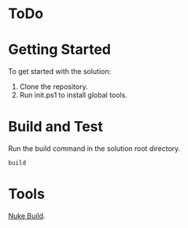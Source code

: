 # ToDo

# Getting Started
To get started with the solution:
1.	Clone the repository.
2.	Run init.ps1 to install global tools.

# Build and Test
Run the build command in the solution root directory. 

`build`

# Tools
[Nuke Build](https://www.nuke.build/index.html).

